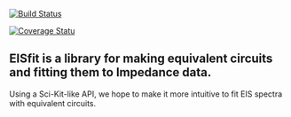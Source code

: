 [![Build Status](https://travis-ci.org/ECSHackWeek/EISfit.svg?branch=master)](https://travis-ci.org/ECSHackWeek/EISfit)

[![Coverage Statu](https://coveralls.io/repos/github/ECSHackWeek/EISfit/badge.svg?branch=master)](https://coveralls.io/github/ECSHackWeek/EISfit?branch=master)

## EISfit is a library for making equivalent circuits and fitting them to Impedance data.

Using a Sci-Kit-like API, we hope to make it more intuitive to fit EIS spectra with equivalent circuits.
